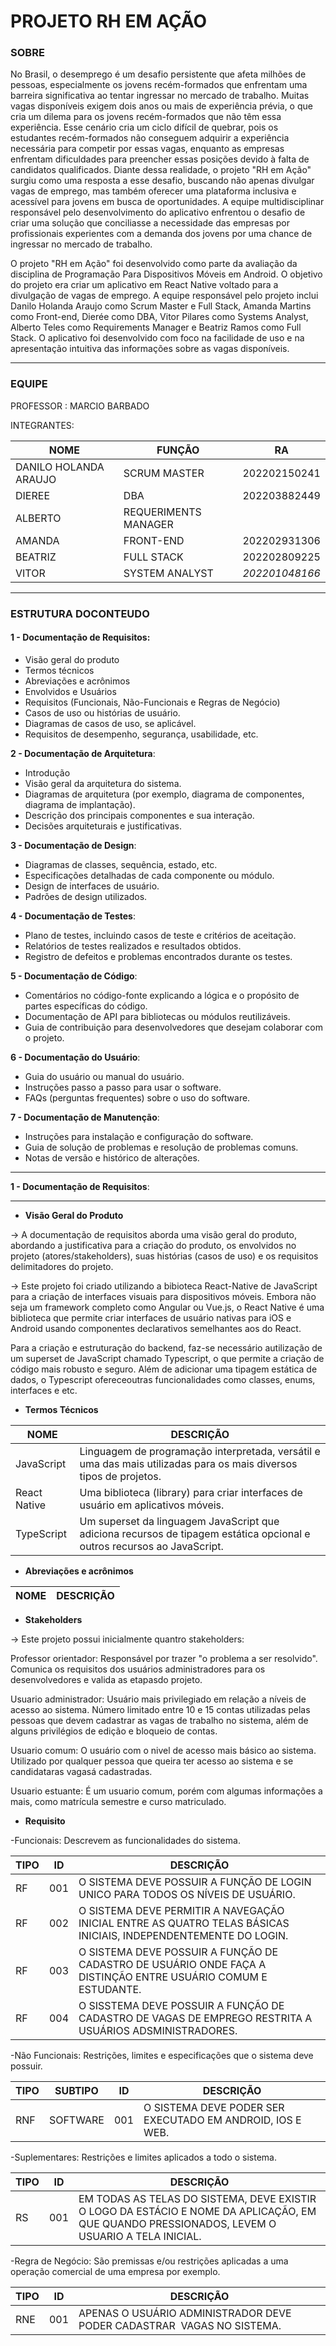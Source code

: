 # PROJETO RH EM AÇÃO

### SOBRE

No Brasil, o desemprego é um desafio persistente que afeta milhões de pessoas, especialmente os jovens recém-formados que enfrentam uma barreira significativa ao tentar ingressar no mercado de trabalho. Muitas vagas disponíveis exigem dois anos ou mais de experiência prévia, o que cria um dilema para os jovens recém-formados que não têm essa experiência. Esse cenário cria um ciclo difícil de quebrar, pois os estudantes recém-formados não conseguem adquirir a experiência necessária para competir por essas vagas, enquanto as empresas enfrentam dificuldades para preencher essas posições devido à falta de candidatos qualificados. Diante dessa realidade, o projeto "RH em Ação" surgiu como uma resposta a esse desafio, buscando não apenas divulgar vagas de emprego, mas também oferecer uma plataforma inclusiva e acessível para jovens em busca de oportunidades. A equipe multidisciplinar responsável pelo desenvolvimento do aplicativo enfrentou o desafio de criar uma solução que conciliasse a necessidade das empresas por profissionais experientes com a demanda dos jovens por uma chance de ingressar no mercado de trabalho.

O projeto "RH em Ação" foi desenvolvido como parte da avaliação da disciplina de Programação Para Dispositivos Móveis em Android. O objetivo do projeto era criar um aplicativo em React Native voltado para a divulgação de vagas de emprego. A equipe responsável pelo projeto inclui Danilo Holanda Araujo como Scrum Master e Full Stack, Amanda Martins como Front-end, Dierée como DBA, Vitor Pilares como Systems Analyst, Alberto Teles como Requirements Manager e Beatriz Ramos como Full Stack. O aplicativo foi desenvolvido com foco na facilidade de uso e na apresentação intuitiva das informações sobre as vagas disponíveis.

---

### EQUIPE

PROFESSOR : MARCIO BARBADO

INTEGRANTES:

| NOME                  | FUNÇÃO               | RA             |
| --------------------- | -------------------- | -------------- |
| DANILO HOLANDA ARAUJO | SCRUM MASTER         | 202202150241   |
| DIEREE                | DBA                  | 202203882449   |
| ALBERTO               | REQUERIMENTS MANAGER |                |
| AMANDA                | FRONT-END            | 202202931306   |
| BEATRIZ               | FULL STACK           | 202202809225   |
| VITOR                 | SYSTEM ANALYST       | _202201048166_ |

---

### ESTRUTURA DOCONTEUDO

#### **1 - Documentação de Requisitos**:

- Visão geral do produto
- Termos técnicos
- Abreviações e acrônimos
- Envolvidos e Usuários
- Requisitos (Funcionais, Não-Funcionais e Regras de Negócio)
- Casos de uso ou histórias de usuário.
- Diagramas de casos de uso, se aplicável.
- Requisitos de desempenho, segurança, usabilidade, etc.

**2 - Documentação de Arquitetura**:

- Introdução
- Visão geral da arquitetura do sistema.
- Diagramas de arquitetura (por exemplo, diagrama de componentes, diagrama de implantação).
- Descrição dos principais componentes e sua interação.
- Decisões arquiteturais e justificativas.

**3 - Documentação de Design**:

- Diagramas de classes, sequência, estado, etc.
- Especificações detalhadas de cada componente ou módulo.
- Design de interfaces de usuário.
- Padrões de design utilizados.

**4 - Documentação de Testes**:

- Plano de testes, incluindo casos de teste e critérios de aceitação.
- Relatórios de testes realizados e resultados obtidos.
- Registro de defeitos e problemas encontrados durante os testes.

**5 - Documentação de Código**:

- Comentários no código-fonte explicando a lógica e o propósito de partes específicas do código.
- Documentação de API para bibliotecas ou módulos reutilizáveis.
- Guia de contribuição para desenvolvedores que desejam colaborar com o projeto.

**6 - Documentação do Usuário**:

- Guia do usuário ou manual do usuário.
- Instruções passo a passo para usar o software.
- FAQs (perguntas frequentes) sobre o uso do software.

**7 - Documentação de Manutenção**:

- Instruções para instalação e configuração do software.
- Guia de solução de problemas e resolução de problemas comuns.
- Notas de versão e histórico de alterações.

---

**1 - Documentação de Requisitos**:

---

- **Visão Geral do Produto**

\-> A documentação de requisitos aborda uma visão geral do produto, abordando a justificativa para a criação do produto, os envolvidos no projeto (atores/stakeholders), suas histórias (casos de uso) e os requisitos delimitadores do projeto.

\-> Este projeto foi criado utilizando a bibioteca React-Native de JavaScript para a criação de interfaces visuais para dispositivos móveis. Embora não seja um framework completo como Angular ou Vue.js, o React Native é uma biblioteca que permite criar interfaces de usuário nativas para iOS e Android usando componentes declarativos semelhantes aos do React.

Para a criação e estruturação do backend, faz-se necessário autilização de um superset de JavaScript chamado Typescript, o que permite a criação de código mais robusto e seguro. Além de adicionar uma tipagem estática de dados, o Typescript ofereceoutras funcionalidades como classes, enums, interfaces e etc.

- **Termos Técnicos**

| NOME         | DESCRIÇÃO                                                                                                               |
| ------------ | ----------------------------------------------------------------------------------------------------------------------- |
| JavaScript   | Linguagem de programação interpretada, versátil e uma das mais utilizadas para os mais diversos tipos de projetos.      |
| React Native | Uma biblioteca (library) para criar interfaces de usuário em aplicativos móveis.                                        |
| TypeScript   | Um superset da linguagem JavaScript que adiciona recursos de tipagem estática opcional e outros recursos ao JavaScript. |

- **Abreviações e acrônimos**

| NOME | DESCRIÇÃO |
| ---- | --------- |

- **Stakeholders**

\-> Este projeto possui inicialmente quantro stakeholders:

Professor orientador: Responsável por trazer "o problema a ser resolvido". Comunica os requisitos dos usuários administradores para os desenvolvedores e valida as etapasdo projeto.

Usuario administrador: Usuário mais privilegiado em relação a níveis de acesso ao sistema. Número limitado entre 10 e 15 contas utilizadas pelas pessoas que devem cadastrar as vagas de trabalho no sistema, além de alguns privilégios de edição e bloqueio de contas.

Usuario comum: O usuário com o nivel de acesso mais básico ao sistema. Utilizado por qualquer pessoa que queira ter acesso ao sistema e se candidataras vagasá cadastradas.

Usuario estuante: É um usuario comum, porém com algumas informações a mais, como matrícula semestre e curso matriculado.

- **Requisito**

\-Funcionais: Descrevem as funcionalidades do sistema.

| TIPO | ID  | DESCRIÇÃO                                                                                                       |
| ---- | --- | --------------------------------------------------------------------------------------------------------------- |
| RF   | 001 | O SISTEMA DEVE POSSUIR A FUNÇÃO DE LOGIN UNICO PARA TODOS OS NÍVEIS DE USUÁRIO.                                 |
| RF   | 002 | O SISTEMA DEVE PERMITIR A NAVEGAÇÃO INICIAL ENTRE AS QUATRO TELAS BÁSICAS INICIAIS, INDEPENDENTEMENTE DO LOGIN. |
| RF   | 003 | O SISTEMA DEVE POSSUIR A FUNÇÃO DE CADASTRO DE USUÁRIO ONDE FAÇA A DISTINÇÃO ENTRE USUÁRIO COMUM E ESTUDANTE.   |
| RF   | 004 | O SISSTEMA DEVE POSSUIR A FUNÇÃO DE CADASTRO DE VAGAS DE EMPREGO RESTRITA A USUÁRIOS ADSMINISTRADORES.          |

\-Não Funcionais: Restrições, limites e especificações que o sistema deve possuir.

| TIPO | SUBTIPO  | ID  | DESCRIÇÃO                                                 |
| ---- | -------- | --- | --------------------------------------------------------- |
| RNF  | SOFTWARE | 001 | O SISTEMA DEVE PODER SER EXECUTADO EM ANDROID, IOS E WEB. |

\-Suplementares: Restrições e limites aplicados a todo o sistema.

| TIPO | ID  | DESCRIÇÃO                                                                                                                                     |
| ---- | --- | --------------------------------------------------------------------------------------------------------------------------------------------- |
| RS   | 001 | EM TODAS AS TELAS DO SISTEMA, DEVE EXISTIR O LOGO DA ESTÁCIO E NOME DA APLICAÇÃO, EM QUE QUANDO PRESSIONADOS, LEVEM O USUARIO A TELA INICIAL. |

\-Regra de Negócio: São premissas e/ou restrições aplicadas a uma operação comercial de uma empresa por exemplo.

| TIPO | ID  | DESCRIÇÃO                                                              |
| ---- | --- | ---------------------------------------------------------------------- |
| RNE  | 001 | APENAS O USUÁRIO ADMINISTRADOR DEVE PODER CADASTRAR  VAGAS NO SISTEMA. |
